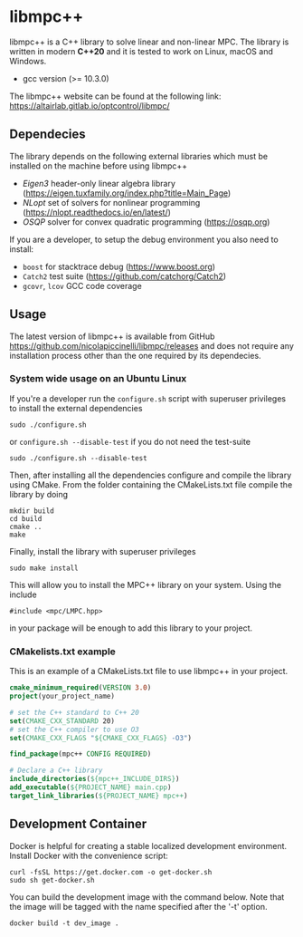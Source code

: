 # libmpc++
libmpc++ is a C++ library to solve linear and non-linear MPC. The library is written in modern **C++20** and it
is tested to work on Linux, macOS and Windows.

* gcc version (>= 10.3.0)

The libmpc++ website can be found at the following link: https://altairlab.gitlab.io/optcontrol/libmpc/

## Dependecies
The library depends on the following external libraries which must be installed on the machine before using libmpc++

* *Eigen3* header-only linear algebra library (https://eigen.tuxfamily.org/index.php?title=Main_Page)
* *NLopt* set of solvers for nonlinear programming (https://nlopt.readthedocs.io/en/latest/)
* *OSQP* solver for convex quadratic programming (https://osqp.org)

If you are a developer, to setup the debug environment you also need to install:
- `boost` for stacktrace debug (https://www.boost.org)
- `Catch2` test suite (https://github.com/catchorg/Catch2)
- `gcovr`, `lcov` GCC code coverage

## Usage
The latest version of libmpc++ is available from GitHub https://github.com/nicolapiccinelli/libmpc/releases and does not require any
installation process other than the one required by its dependecies.

### System wide usage on an Ubuntu Linux
If you're a developer run the `configure.sh` script with superuser privileges to install the external dependencies
```
sudo ./configure.sh
```
or `configure.sh --disable-test` if you do not need the test-suite
```
sudo ./configure.sh --disable-test
```
Then, after installing all the dependencies configure and compile the library using CMake. From the folder containing
the CMakeLists.txt file compile the library by doing
```
mkdir build
cd build
cmake ..
make
```
Finally, install the library with superuser privileges
```
sudo make install
```
This will allow you to install the MPC++ library on your system. Using the include 
```
#include <mpc/LMPC.hpp> 
```
in your package will be enough to add this library to your project.

### CMakelists.txt example
This is an example of a CMakeLists.txt file to use libmpc++ in your project.

```cmake
cmake_minimum_required(VERSION 3.0)
project(your_project_name)

# set the C++ standard to C++ 20
set(CMAKE_CXX_STANDARD 20)
# set the C++ compiler to use O3
set(CMAKE_CXX_FLAGS "${CMAKE_CXX_FLAGS} -O3")

find_package(mpc++ CONFIG REQUIRED)

# Declare a C++ library
include_directories(${mpc++_INCLUDE_DIRS})
add_executable(${PROJECT_NAME} main.cpp)
target_link_libraries(${PROJECT_NAME} mpc++)
```

## Development Container
Docker is helpful for creating a stable localized development environment. Install Docker with the convenience script:
```console
curl -fsSL https://get.docker.com -o get-docker.sh
sudo sh get-docker.sh
```

You can build the development image with the command below. Note that the image will be tagged with the name specified after the '-t' option.
```console
docker build -t dev_image .
```